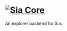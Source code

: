 # [![Sia Core](https://sia.tech/banners/sia-banner-leaves.png)](http://sia.tech)

An explorer backend for Sia.